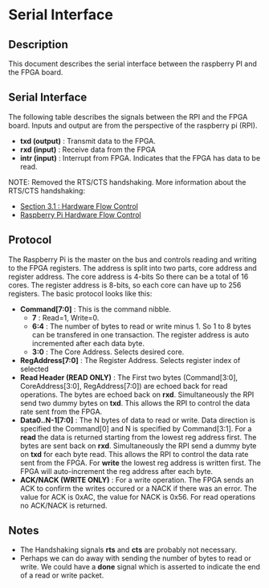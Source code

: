 # Serial Interface

## Description

This document describes the serial interface
between the raspberry PI and the FPGA board.

## Serial Interface

The following table describes the signals between
the RPI and the FPGA board. Inputs and output are from
the perspective of the raspberry pi (RPI).
* __txd (output)__ : Transmit data to the FPGA.
* __rxd (input)__  : Receive data from the FPGA
* __intr (input)__ : Interrupt from FPGA. Indicates that the FPGA has data to be read.

NOTE: Removed the RTS/CTS handshaking. More information about the RTS/CTS handshaking:
* [Section 3.1 : Hardware Flow Control](https://www.silabs.com/documents/public/application-notes/an0059.0-uart-flow-control.pdf)
* [Raspberry Pi Hardware Flow Control](https://github.com/mholling/rpirtscts)

## Protocol

The Raspberry Pi is the master on the bus and controls reading
and writing to the FPGA registers.  The address is split into two
parts, core address and register address.  The core address is 4-bits
So there can be a total of 16 cores.  The register address is 8-bits,
so each core can have up to 256 registers.  The basic protocol looks like
this:
* __Command[7:0]__ : This is the command nibble.
    * __7__ : Read=1, Write=0.
    * __6:4__ : The number of bytes to read or write minus 1.  So 1 to 8 bytes
    can be transfered in one transaction.  The register address is auto incremented
    after each data byte.
    * __3:0__ : The Core Address.  Selects desired core.
* __RegAddress[7:0]__ : The Register Address.  Selects register index of selected
* __Read Header (READ ONLY)__ : The First two bytes (Command[3:0], CoreAddress[3:0], RegAddress[7:0])  are echoed back for read operations.  The bytes are echoed back on __rxd__.  Simultaneously the RPI send two dummy bytes on __txd__.  This allows the RPI to control the data rate sent from the FPGA.
* __Data0..N-1[7:0]__ : The N bytes of data to read or write.  Data direction
is specified the Command[0] and N is specified by Command[3:1].  For a __read__
the data is returned starting from the lowest reg address first.  The bytes are sent back on __rxd__.  Simultaneously the RPI send a dummy byte on __txd__ for each byte read.  This allows the RPI to control the data rate sent from the FPGA. For __write__ the lowest
reg address is written first.  The FPGA will auto-increment the reg address after each byte.
* __ACK/NACK (WRITE ONLY)__ : For a write operation. The FPGA sends an ACK to confirm the writes occured or a NACK
if there was an error.  The value for ACK is 0xAC, the value for NACK is 0x56.  For read operations no ACK/NACK is returned.

## Notes
* The Handshaking signals __rts__ and __cts__ are probably not necessary.
* Perhaps we can do away with sending the number of bytes to read or write.  We could have a __done__ signal which is asserted to indicate the end of a read or write packet.


